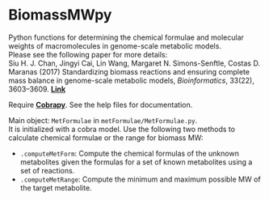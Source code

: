 # BiomassMWpy
Python functions for determining the chemical formulae and molecular weights of macromolecules in genome-scale metabolic models.  
Please see the following paper for more details:  
Siu H. J. Chan, Jingyi Cai, Lin Wang, Margaret N. Simons-Senftle, Costas D. Maranas (2017) Standardizing biomass reactions and ensuring complete mass balance in genome-scale metabolic models, *Bioinformatics*, 33(22), 3603–3609.
**[Link](https://doi.org/10.1093/bioinformatics/btx453)**  

Require **[Cobrapy](https://github.com/opencobra/cobrapy)**. See the help files for documentation.  

Main object: `MetFormulae` in `metFormulae/MetFormulae.py`.  
It is initialized with a cobra model. Use the following two methods to calculate chemical formulae or the range for biomass MW:  
- `.computeMetForm`: Compute the chemical formulas of the unknown metabolites given the formulas for a set of known metabolites using a set of reactions.  
- `.computeMetRange`: Compute the minimum and maximum possible MW of the target metabolite.
